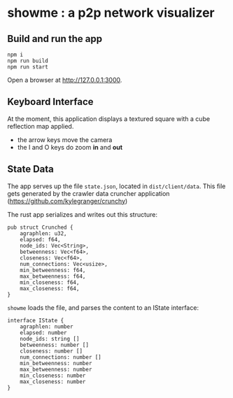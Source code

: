 # showme : a p2p network visualizer


## Build and run the app

```
npm i
npm run build
npm run start
```
Open a browser at http://127.0.0.1:3000.

## Keyboard Interface

At the moment, this application displays a textured square with a cube reflection map applied.

- the arrow keys move the camera
- the I and O keys do zoom **in** and **out**


## State Data

The app serves up the file `state.json`, located in `dist/client/data`.  This file gets generated by the crawler data cruncher application (https://github.com/kylegranger/crunchy)

The rust app serializes and writes out this structure:

```
pub struct Crunched {
    agraphlen: u32,
    elapsed: f64,
    node_ids: Vec<String>,
    betweenness: Vec<f64>,
    closeness: Vec<f64>,
    num_connections: Vec<usize>,
    min_betweenness: f64,
    max_betweenness: f64,
    min_closeness: f64,
    max_closeness: f64,
}
```

`showme` loads the file, and parses the content to an IState interface:
```
interface IState {
    agraphlen: number
    elapsed: number
    node_ids: string []
    betweenness: number []
    closeness: number []
    num_connections: number []
    min_betweenness: number
    max_betweenness: number
    min_closeness: number
    max_closeness: number
}
```